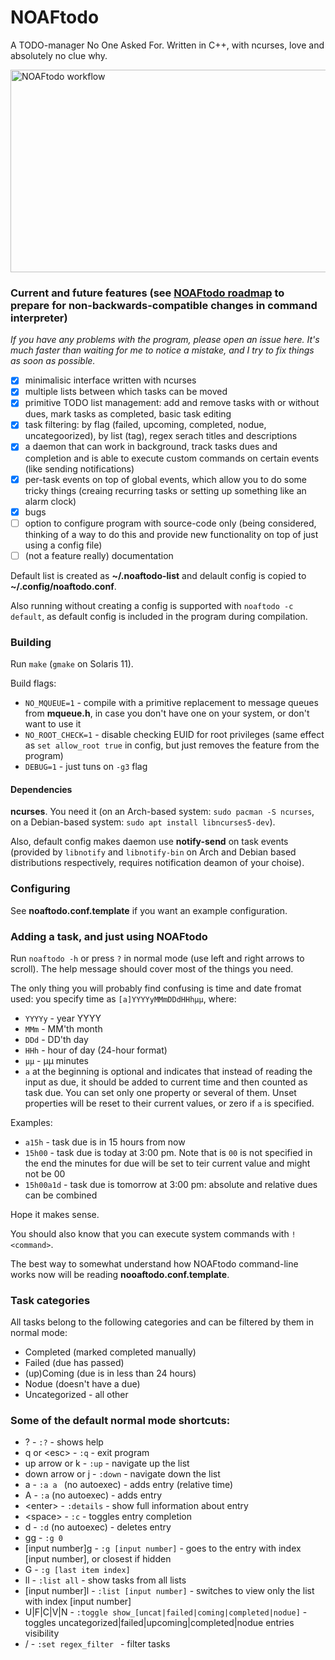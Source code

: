 # NOAFtodo
A TODO-manager No One Asked For. Written in C++, with ncurses, love and absolutely no clue why.

<img src="workflow.gif" width="576" height="324" alt="NOAFtodo workflow"></img>

### Current and future features (see [NOAFtodo roadmap](https://github.com/GregTheMadMonk/noaftodo/projects/1) to prepare for non-backwards-compatible changes in command interpreter)
*If you have any problems with the program, please open an issue here. It's much faster than waiting for me to notice a mistake, and I try to fix things as soon as possible.*
- [x] minimalisic interface written with ncurses
- [x] multiple lists between which tasks can be moved
- [x] primitive TODO list management: add and remove tasks with or without dues, mark tasks as completed, basic task editing
- [x] task filtering: by flag (failed, upcoming, completed, nodue, uncategoorized), by list (tag), regex serach titles and descriptions
- [x] a daemon that can work in background, track tasks dues and completion and is able to execute custom commands on certain events (like sending notifications)
- [x] per-task events on top of global events, which allow you to do some tricky things (creaing recurring tasks or setting up something like an alarm clock)
- [x] bugs
- [ ] option to configure program with source-code only (being considered, thinking of a way to do this and provide new functionality on top of just using a config file)
- [ ] \(not a feature really\) documentation

Default list is created as **~/.noaftodo-list** and delault config is copied to **~/.config/noaftodo.conf**.

Also running without creating a config is supported with `noaftodo -c default`, as default config is included in the program during compilation.

### Building
Run `make` (`gmake` on Solaris 11).

Build flags:
* `NO_MQUEUE=1` - compile with a primitive replacement to message queues from **mqueue.h**, in case you don't have one on your system, or don't want to use it
* `NO_ROOT_CHECK=1` - disable checking EUID for root privileges (same effect as `set allow_root true` in config, but just removes the feature from the program)
* `DEBUG=1` - just tuns on `-g3` flag
#### Dependencies
**ncurses**. You need it (on an Arch-based system: `sudo pacman -S ncurses`, on a Debian-based system: `sudo apt install libncurses5-dev`).

Also, default config makes daemon use **notify-send** on task events (provided by `libnotify` and `libnotify-bin` on Arch and Debian based distributions respectively, requires notification deamon of your choise).

### Configuring
See **noaftodo.conf.template** if you want an example configuration.

### Adding a task, and just using NOAFtodo
Run `noaftodo -h` or press `?` in normal mode (use left and right arrows to scroll). The help message should cover most of the things you need.

The only thing you will probably find confusing is time and date fromat used: you specify time as `[a]YYYYyMMmDDdHHhμμ`, where:
* `YYYYy` - year YYYY
* `MMm` - MM'th month
* `DDd` - DD'th day
* `HHh` - hour of day (24-hour format)
* `μμ` - μμ minutes
* `a` at the beginning is optional and indicates that instead of reading the input as due, it should be added to current time and then counted as task due.
You can set only one property or several of them. Unset properties will be reset to their current values, or zero if `a` is specified.

Examples:
* `a15h` - task due is in 15 hours from now
* `15h00` - task due is today at 3:00 pm. Note that is `00` is not specified in the end the minutes for due will be set to teir current value and might not be 00
* `15h00a1d` - task due is tomorrow at 3:00 pm: absolute and relative dues can be combined

Hope it makes sense.

You should also know that you can execute system commands with `!<command>`.

The best way to somewhat understand how NOAFtodo command-line works now will be reading **nooaftodo.conf.template**.

### Task categories
All tasks belong to the following categories and can be filtered by them in normal mode:
* Completed (marked completed manually)
* Failed (due has passed)
* (up)Coming (due is in less than 24 hours)
* Nodue (doesn't have a due)
* Uncategorized - all other

### Some of the default normal mode shortcuts:
* ? - `:?` - shows help
* q or \<esc> - `:q` - exit program
* up arrow or k - `:up` - navigate up the list
* down arrow or j - `:down` - navigate down the list
* a - `:a a ` (no autoexec) - adds entry (relative time)
* A - `:a` (no autoexec) - adds entry
* \<enter> - `:details` - show full information about entry
* \<space> - `:c` - toggles entry completion
* d - `:d` (no autoexec) - deletes entry
* gg - `:g 0`
* [input number]g - `:g [input number]` - goes to the entry with index [input number], or closest if hidden
* G - `:g [last item index]`
* ll - `:list all` - show tasks from all lists
* [input number]l - `:list [input number]` - switches to view only the list with index [input number]
* U|F|C|V|N - `:toggle show_[uncat|failed|coming|completed|nodue]` - toggles uncategorized|failed|upcoming|completed|nodue entries visibility
* / - `:set regex_filter ` - filter tasks
